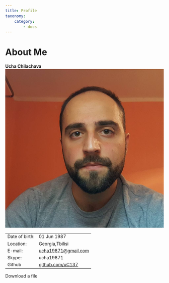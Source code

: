 ```yaml
---
title: Profile
taxonomy:
    category:
        - docs
---
```


# About Me

**Ucha Chilachava**
![](14344340_1358283400868199_2792484756212493917_n.jpg?lightbox=600,400&resize=100,100)

| | |
| :--- | :--- |
| Date of birth: | 01 Jun 1987 |
| Location: | Georgia,Tbilisi |
| E-mail: | ucha19871@gmail.com |
| Skype: | ucha19871 |
| Github | [github.com/uC137](https://github.com/uC137/?target=_blank)  |

       
Download a file <a href="https://docs.google.com/document/d/1lC6lrJDjGkHGAVeKUmGkKjkCrfIJqHS6Vnq7GYwXk-s/edit?usp=sharing" target="_blank"><i class="fa fa-file-text" aria-hidden="true"></i></a>

